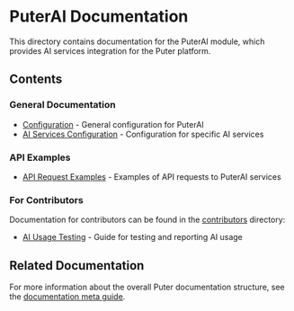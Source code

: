 # PuterAI Documentation

This directory contains documentation for the PuterAI module, which provides AI services integration for the Puter platform.

## Contents

### General Documentation

- [Configuration](./config.md) - General configuration for PuterAI
- [AI Services Configuration](./ai-services-config.md) - Configuration for specific AI services

### API Examples

- [API Request Examples](./api_examples.md) - Examples of API requests to PuterAI services

### For Contributors

Documentation for contributors can be found in the [contributors](./contributors/) directory:

- [AI Usage Testing](./contributors/ai_usage_testing.md) - Guide for testing and reporting AI usage

## Related Documentation

For more information about the overall Puter documentation structure, see the [documentation meta guide](../../../../../doc/docmeta.md).